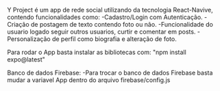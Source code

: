 Y Project é um app de rede social utilizando da tecnologia React-Navive, contendo funcionalidades como:
  -Cadastro/Login com Autenticação.
  -Criação de postagem de texto contendo foto ou não.
  -Funcionalidade do usuario logado seguir outros usuarios, curtir e comentar em posts.
  -Personalização de perfil como biografia e alteração de foto.
  
Para rodar o App basta instalar as bibliotecas com:
  "npm install expo@latest"

Banco de dados Firebase:
  -Para trocar o banco de dados Firebase basta mudar a variavel App dentro do arquivo firebase/config.js
